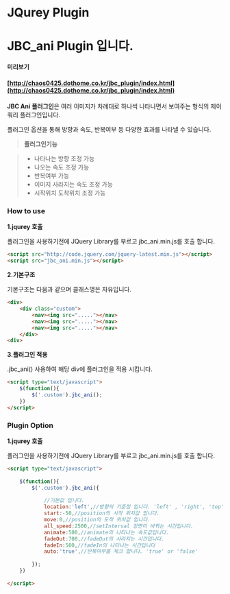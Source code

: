 JQurey Plugin
============
JBC_ani Plugin 입니다.
============
#### 미리보기

#### [http://chaos0425.dothome.co.kr/jbc_plugin/index.html](http://chaos0425.dothome.co.kr/jbc_plugin/index.html)

**JBC Ani 플러그인**은 여러 이미지가 차례대로 하나씩 나타나면서 보여주는 형식의 제이쿼리 플러그인입니다.

플러그인 옵션을 통해 방향과 속도, 반복여부 등 다양한 효과를 나타낼 수 있습니다.

> **플러그인기능**

> - 나타나는 방향 조정 가능
> - 나오는 속도 조정 가능
> - 반복여부 가능
> - 이미지 사라지는 속도 조정 가능
> - 시작위치 도착위치 조정 가능

### How to use
**1.jqurey 호출**

플러그인을 사용하기전에 JQuery Library를 부르고 jbc_ani.min.js를 호출 합니다.
```html
<script src="http://code.jquery.com/jquery-latest.min.js"></script>
<script src="jbc_ani.min.js"></script> 
```
**2.기본구조**

기본구조는 다음과 같으며 클래스명은 자유입니다.
```html
<div> 
    <div class="custom">
        <nav><img src="....."></nav>
        <nav><img src="....."></nav>
        <nav><img src="....."></nav>
    </div>    
<div> 
```

**3.플러그인 적용**

.jbc_ani() 사용하여 해당 div에 플러그인을 적용 시킵니다.
```html
<script type="text/javascript">
    $(function(){
        $('.custom').jbc_ani();
    })
</script> 
```

### Plugin Option
**1.jqurey 호출**

플러그인을 사용하기전에 JQuery Library를 부르고 jbc_ani.min.js를 호출 합니다.
```html
<script type="text/javascript">
 
    $(function(){
        $('.custom').jbc_ani({
             
            //기본값 입니다.
            location:'left',//방향의 기준점 입니다. 'left' , 'right', 'top' , 'bottom' 
            start:-50,//position의 시작 위치값 입니다.
            move:0,//position의 도착 위치값 입니다.
            all_speed:2500,//setInterval 장면이 바뀌는 시간입니다.
            animate:500,//animate의 나타나는 속도값입니다.
            fadeOut:700,//fadeOut의 사라지는 시간입니다.
            fadeIn:500,//fadeIn의 나타나는 시간입니다
            auto:'true',//반복여부를 체크 합니다. 'true' or 'false' 
 
        });
    })
 
</script> 
```
